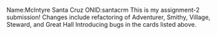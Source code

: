 Name:McIntyre Santa Cruz ONID:santacrm 
This is my assignment-2 submission!
Changes include refactoring of Adventurer, Smithy, Village, Steward, and Great Hall 
Introducing bugs in the cards listed above. 